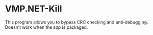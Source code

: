 # VMP.NET-Kill
This program allows you to bypass CRC checking and anti-debugging. Doesn't work when the app is packaged.
